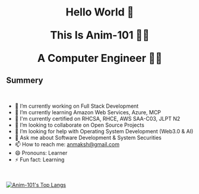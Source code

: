 <h1 align="center">

Hello World 👋

This Is Anim-101 :astronaut:
  
A Computer Engineer  :technologist:

</h1>

<h2> Summery </h2>

<br>

- 🔭 I’m currently working on Full Stack Development
- 🌱 I’m currently learning Amazon Web Services, Azure, MCP
- :book: I'm currently certified on RHCSA, RHCE, AWS SAA-C03, JLPT N2
- 👯 I’m looking to collaborate on Open Source Projects
- 🤔 I’m looking for help with Operating System Development (Web3.0 & AI)
- 💬 Ask me about Software Development & System Securities
- 📫 How to reach me: anmaksh@gmail.com
- 😄 Pronouns: Learner
- ⚡ Fun fact: Learning

</br>

[![Anim-101's Top Langs](https://github-readme-stats.vercel.app/api/top-langs/?username=anim-101&layout=compact&langs_count=10)](https://github.com/anim-101/github-readme-stats)    
